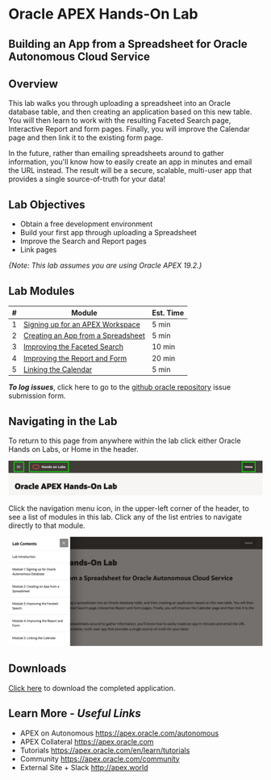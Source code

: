 # Oracle APEX Hands-On Lab

## Building an App from a Spreadsheet  for Oracle Autonomous Cloud Service

## Overview

This lab walks you through uploading a spreadsheet into an Oracle database table, and then creating an application based on this new table. You will then learn to work with the resulting Faceted Search page, Interactive Report and form pages. Finally, you will improve the Calendar page and then link it to the existing form page.

In the future, rather than emailing spreadsheets around to gather information, you'll know how to easily create an app in minutes and email the URL instead. The result will be a secure, scalable, multi-user app that provides a single source-of-truth for your data!

## Lab Objectives

* Obtain a free development environment
* Build your first app through uploading a Spreadsheet
* Improve the Search and Report pages
* Link pages

*{Note: This lab assumes you are using Oracle APEX 19.2.}*

## Lab Modules

| # | Module | Est. Time |
| --- | --- | --- |
| 1 | [Signing up for an APEX Workspace](1-sign-up-apex.md) | 5 min |
| 2 | [Creating an App from a Spreadsheet](2-creating-an-app-from-a-spreadsheet.md) | 5 min |
| 3 | [Improving the Faceted Search](3-improving-the-faceted-search.md) | 10 min |
| 4 | [Improving the Report and Form](4-improving-the-report-and-form.md) | 20 min |
| 5 | [Linking the Calendar](5-linking-the-calendar.md) | 5 min |

***To log issues***, click here to go to the [github oracle repository](https://github.com/oracle/learning-library/issues/new) issue submission form.

## Navigating in the Lab
To return to this page from anywhere within the lab click either Oracle Hands on Labs, or Home in the header.

![](images/0/lab-header.png)

Click the navigation menu icon, in the upper-left corner of the header, to see a list of modules in this lab. Click any of the list entries to navigate directly to that module.

![](images/0/lab-menu.png)

## Downloads

[Click here](spreadsheet-app.sql) to download the completed application. 

## Learn More - *Useful Links*

- APEX on Autonomous   https://apex.oracle.com/autonomous
- APEX Collateral   https://apex.oracle.com
- Tutorials   https://apex.oracle.com/en/learn/tutorials
- Community   https://apex.oracle.com/community
- External Site + Slack   http://apex.world

